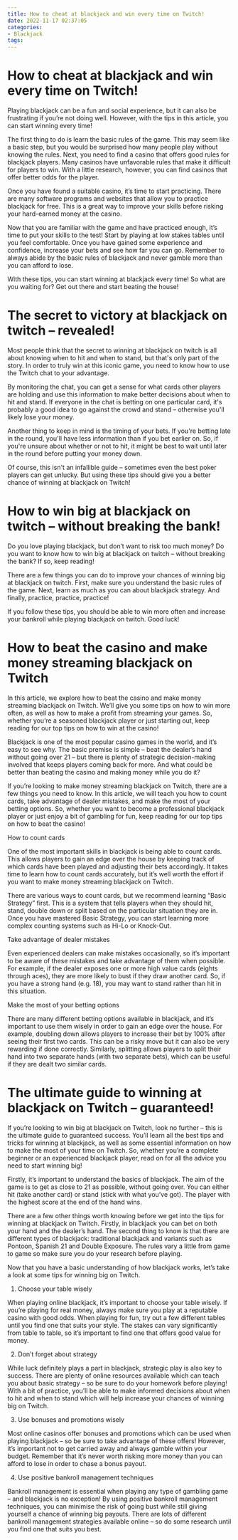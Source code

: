 ```yaml
---
title: How to cheat at blackjack and win every time on Twitch!
date: 2022-11-17 02:37:05
categories:
- Blackjack
tags:
---
```



#  How to cheat at blackjack and win every time on Twitch!

Playing blackjack can be a fun and social experience, but it can also be frustrating if you’re not doing well. However, with the tips in this article, you can start winning every time!

The first thing to do is learn the basic rules of the game. This may seem like a basic step, but you would be surprised how many people play without knowing the rules. Next, you need to find a casino that offers good rules for blackjack players. Many casinos have unfavorable rules that make it difficult for players to win. With a little research, however, you can find casinos that offer better odds for the player.

Once you have found a suitable casino, it’s time to start practicing. There are many software programs and websites that allow you to practice blackjack for free. This is a great way to improve your skills before risking your hard-earned money at the casino.

Now that you are familiar with the game and have practiced enough, it’s time to put your skills to the test! Start by playing at low stakes tables until you feel comfortable. Once you have gained some experience and confidence, increase your bets and see how far you can go. Remember to always abide by the basic rules of blackjack and never gamble more than you can afford to lose.

With these tips, you can start winning at blackjack every time! So what are you waiting for? Get out there and start beating the house!

#  The secret to victory at blackjack on twitch – revealed!

Most people think that the secret to winning at blackjack on twitch is all about knowing when to hit and when to stand, but that's only part of the story. In order to truly win at this iconic game, you need to know how to use the Twitch chat to your advantage.

By monitoring the chat, you can get a sense for what cards other players are holding and use this information to make better decisions about when to hit and stand. If everyone in the chat is betting on one particular card, it's probably a good idea to go against the crowd and stand – otherwise you'll likely lose your money.

Another thing to keep in mind is the timing of your bets. If you're betting late in the round, you'll have less information than if you bet earlier on. So, if you're unsure about whether or not to hit, it might be best to wait until later in the round before putting your money down.

Of course, this isn't an infallible guide – sometimes even the best poker players can get unlucky. But using these tips should give you a better chance of winning at blackjack on Twitch!

#  How to win big at blackjack on twitch – without breaking the bank!

Do you love playing blackjack, but don’t want to risk too much money? Do you want to know how to win big at blackjack on twitch – without breaking the bank? If so, keep reading!

There are a few things you can do to improve your chances of winning big at blackjack on twitch. First, make sure you understand the basic rules of the game. Next, learn as much as you can about blackjack strategy. And finally, practice, practice, practice!

If you follow these tips, you should be able to win more often and increase your bankroll while playing blackjack on twitch. Good luck!

#  How to beat the casino and make money streaming blackjack on Twitch

In this article, we explore how to beat the casino and make money streaming blackjack on Twitch. We’ll give you some tips on how to win more often, as well as how to make a profit from streaming your games. So, whether you’re a seasoned blackjack player or just starting out, keep reading for our top tips on how to win at the casino!

Blackjack is one of the most popular casino games in the world, and it’s easy to see why. The basic premise is simple – beat the dealer’s hand without going over 21 – but there is plenty of strategic decision-making involved that keeps players coming back for more. And what could be better than beating the casino and making money while you do it?

If you’re looking to make money streaming blackjack on Twitch, there are a few things you need to know. In this article, we will teach you how to count cards, take advantage of dealer mistakes, and make the most of your betting options. So, whether you want to become a professional blackjack player or just enjoy a bit of gambling for fun, keep reading for our top tips on how to beat the casino!

How to count cards

One of the most important skills in blackjack is being able to count cards. This allows players to gain an edge over the house by keeping track of which cards have been played and adjusting their bets accordingly. It takes time to learn how to count cards accurately, but it’s well worth the effort if you want to make money streaming blackjack on Twitch.

There are various ways to count cards, but we recommend learning “Basic Strategy” first. This is a system that tells players when they should hit, stand, double down or split based on the particular situation they are in. Once you have mastered Basic Strategy, you can start learning more complex counting systems such as Hi-Lo or Knock-Out.

Take advantage of dealer mistakes

Even experienced dealers can make mistakes occasionally, so it’s important to be aware of these mistakes and take advantage of them when possible. For example, if the dealer exposes one or more high value cards (eights through aces), they are more likely to bust if they draw another card. So, if you have a strong hand (e.g. 18), you may want to stand rather than hit in this situation.

Make the most of your betting options

There are many different betting options available in blackjack, and it’s important to use them wisely in order to gain an edge over the house. For example, doubling down allows players to increase their bet by 100% after seeing their first two cards. This can be a risky move but it can also be very rewarding if done correctly. Similarly, splitting allows players to split their hand into two separate hands (with two separate bets), which can be useful if they are dealt two similar cards.

#  The ultimate guide to winning at blackjack on Twitch – guaranteed!

If you’re looking to win big at blackjack on Twitch, look no further – this is the ultimate guide to guaranteed success. You’ll learn all the best tips and tricks for winning at blackjack, as well as some essential information on how to make the most of your time on Twitch. So, whether you’re a complete beginner or an experienced blackjack player, read on for all the advice you need to start winning big!

Firstly, it’s important to understand the basics of blackjack. The aim of the game is to get as close to 21 as possible, without going over. You can either hit (take another card) or stand (stick with what you’ve got). The player with the highest score at the end of the hand wins.

There are a few other things worth knowing before we get into the tips for winning at blackjack on Twitch. Firstly, in blackjack you can bet on both your hand and the dealer’s hand. The second thing to know is that there are different types of blackjack: traditional blackjack and variants such as Pontoon, Spanish 21 and Double Exposure. The rules vary a little from game to game so make sure you do your research before playing.

Now that you have a basic understanding of how blackjack works, let’s take a look at some tips for winning big on Twitch.

1. Choose your table wisely

When playing online blackjack, it’s important to choose your table wisely. If you’re playing for real money, always make sure you play at a reputable casino with good odds. When playing for fun, try out a few different tables until you find one that suits your style. The stakes can vary significantly from table to table, so it’s important to find one that offers good value for money.

2. Don’t forget about strategy

While luck definitely plays a part in blackjack, strategic play is also key to success. There are plenty of online resources available which can teach you about basic strategy – so be sure to do your homework before playing! With a bit of practice, you’ll be able to make informed decisions about when to hit and when to stand which will help increase your chances of winning big on Twitch.

3. Use bonuses and promotions wisely

Most online casinos offer bonuses and promotions which can be used when playing blackjack – so be sure to take advantage of these offers! However, it’s important not to get carried away and always gamble within your budget. Remember that it’s never worth risking more money than you can afford to lose in order to chase a bonus payout.

4. Use positive bankroll management techniques

Bankroll management is essential when playing any type of gambling game – and blackjack is no exception! By using positive bankroll management techniques, you can minimise the risk of going bust while still giving yourself a chance of winning big payouts. There are lots of different bankroll management strategies available online – so do some research until you find one that suits you best.
